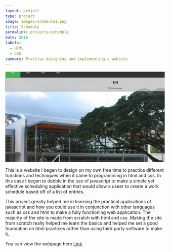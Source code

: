 ```yaml
---
layout: project
type: project
image: images/schedule1.png
title: Schedule
permalink: projects/schedule
date: 2016
labels:
  - HTML
  - CSS
summary: Practive designing and implementing a website 
---
```



<div class="ui small rounded images">
  <img class="ui image" src="../images/schedule2.png">
</div>

This is a website I began to design on my own free time to practice different functions and techniques when it came to programming in html and css. In this case I began to dabble in the use of javascript to make a simple yet effective scheduling application that would allow a useer to create a work schedule based off of a list of entries. 

This project greatly helped me in learning the practical applications of javascript and how you could use it in conjunction with other languages such as css and html to make a fully functioning web application. The majority of the site is made from scratch with html and css. Making the site from scratch really helped me learn the basics and helped me set a good foundation on html practices rather than using third party software to make it.

You can view the webpage here  [Link](http://www2.hawaii.edu/~slike/schedule/home.html).
